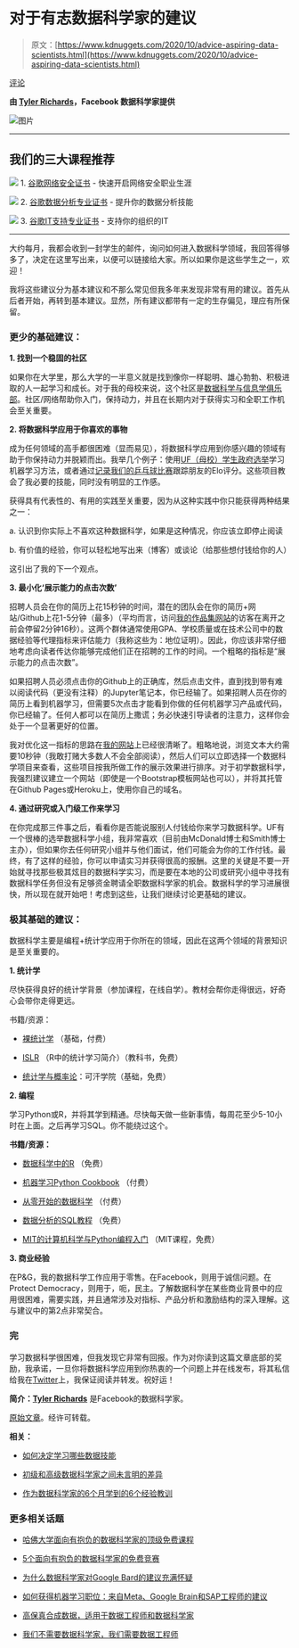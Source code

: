 # 对于有志数据科学家的建议

> 原文：[https://www.kdnuggets.com/2020/10/advice-aspiring-data-scientists.html](https://www.kdnuggets.com/2020/10/advice-aspiring-data-scientists.html)

[评论](#comments)

**由 [Tyler Richards](https://tylerjrichards.medium.com/)，Facebook 数据科学家提供**

![图片](../Images/aae170049f1bc304d02a9afd965fcd40.png)

* * *

## 我们的三大课程推荐

![](../Images/0244c01ba9267c002ef39d4907e0b8fb.png) 1\. [谷歌网络安全证书](https://www.kdnuggets.com/google-cybersecurity) - 快速开启网络安全职业生涯

![](../Images/e225c49c3c91745821c8c0368bf04711.png) 2\. [谷歌数据分析专业证书](https://www.kdnuggets.com/google-data-analytics) - 提升你的数据分析技能

![](../Images/0244c01ba9267c002ef39d4907e0b8fb.png) 3\. [谷歌IT支持专业证书](https://www.kdnuggets.com/google-itsupport) - 支持你的组织的IT

* * *

大约每月，我都会收到一封学生的邮件，询问如何进入数据科学领域，我回答得够多了，决定在这里写出来，以便可以链接给大家。所以如果你是这些学生之一，欢迎！

我将这些建议分为基本建议和不那么常见但我多年来发现非常有用的建议。首先从后者开始，再转到基本建议。显然，所有建议都带有一定的生存偏见，理应有所保留。

### **更少的基础建议：**

**1\. 找到一个稳固的社区**

如果你在大学里，那么大学的一半意义就是找到像你一样聪明、雄心勃勃、积极进取的人一起学习和成长。对于我的母校来说，这个社区是[数据科学与信息学俱乐部](http://www.dsiufl.org/)。社区/网络帮助你入门，保持动力，并且在长期内对于获得实习和全职工作机会至关重要。

**2\. 将数据科学应用于你喜欢的事物**

成为任何领域的高手都很困难（显而易见），将数据科学应用到你感兴趣的领域有助于你保持动力并脱颖而出。我举几个例子：使用[UF（母校）学生政府选举](https://towardsdatascience.com/two-decades-of-uf-student-government-elections-using-machine-learning-for-deeper-insights-c137c0586466)学习机器学习方法，或者通过[记录我们的乒乓球比赛](http://www.tylerjrichards.com/Ping_pong.html)跟踪朋友的Elo评分。这些项目教会了我必要的技能，同时没有明显的工作感。

获得具有代表性的、有用的实践至关重要，因为从这种实践中你只能获得两种结果之一：

a. 认识到你实际上不喜欢这种数据科学，如果是这种情况，你应该立即停止阅读

b. 有价值的经验，你可以轻松地写出来（博客）或谈论（给那些想付钱给你的人）

这引出了我的下一个观点。

**3\. 最小化‘展示能力的点击次数’**

招聘人员会在你的简历上花15秒钟的时间，潜在的团队会在你的简历+网站/Github上花1-5分钟（最多）（平均而言，访问[我的作品集网站](http://tylerjrichards.com/)的访客在离开之前会停留2分钟16秒）。这两个群体通常使用GPA、学校质量或在技术公司中的数据经验等代理指标来评估能力（我称这些为：地位证明）。因此，你应该非常仔细地考虑向读者传达你能够完成他们正在招聘的工作的时间。一个粗略的指标是“展示能力的点击次数”。

如果招聘人员必须点击你的Github上的正确库，然后点击文件，直到找到带有难以阅读代码（更没有注释）的Jupyter笔记本，你已经输了。如果招聘人员在你的简历上看到机器学习，但需要5次点击才能看到你做的任何机器学习产品或代码，你已经输了。任何人都可以在简历上撒谎；务必快速引导读者的注意力，这样你会处于一个显著更好的位置。

我对优化这一指标的思路在[我的网站](http://tylerjrichards.com/)上已经很清晰了。粗略地说，浏览文本大约需要10秒钟（我敢打赌大多数人不会全部阅读），然后人们可以立即选择一个数据科学项目来查看，这些项目按我所做工作的展示效果进行排序。对于初学数据科学，我强烈建议建立一个网站（即使是一个Bootstrap模板网站也可以），并将其托管在Github Pages或Heroku上，使用你自己的域名。

**4\. 通过研究或入门级工作来学习**

在你完成那三件事之后，看看你是否能说服别人付钱给你来学习数据科学。UF有一个很棒的选举数据科学小组，我非常喜欢（目前由McDonald博士和Smith博士主办），但如果你去任何研究小组并与他们面试，他们可能会为你的工作付钱。最终，有了这样的经验，你可以申请实习并获得很高的报酬。这里的关键是不要一开始就寻找那些极其炫目的数据科学实习，而是要在本地的公司或研究小组中寻找有数据科学任务但没有足够资金聘请全职数据科学家的机会。数据科学的学习进展很快，所以现在就开始吧！考虑到这些，让我们继续讨论更基础的建议。

### **极其基础的建议：**

数据科学主要是编程+统计学应用于你所在的领域，因此在这两个领域的背景知识是至关重要的。

**1\. 统计学**

尽快获得良好的统计学背景（参加课程，在线自学）。教材会帮你走得很远，好奇心会带你走得更远。

书籍/资源：

+   [裸统计学](https://wwnorton.com/books/Naked-Statistics/) （基础，付费）

+   [ISLR](http://faculty.marshall.usc.edu/gareth-james/ISL/) （R中的统计学习简介）（教科书，免费）

+   [统计学与概率论](https://www.khanacademy.org/math/statistics-probability)：可汗学院（基础，免费）

**2\. 编程**

学习Python或R，并将其学到精通。尽快每天做一些新事情，每周花至少5-10小时在上面。之后再学习SQL。你不能绕过这个。

**书籍/资源：**

+   [数据科学中的R](https://r4ds.had.co.nz/) （免费）

+   [机器学习Python Cookbook](https://www.amazon.com/Machine-Learning-Python-Cookbook-Preprocessing-ebook/dp/B07BC3LFKT) （付费）

+   [从零开始的数据科学](https://www.amazon.com/Data-Science-Scratch-Principles-Python/dp/149190142X) （付费）

+   [数据分析的SQL教程](https://mode.com/sql-tutorial/introduction-to-sql/) （免费）

+   [MIT的计算机科学与Python编程入门](https://ocw.mit.edu/courses/electrical-engineering-and-computer-science/6-0001-introduction-to-computer-science-and-programming-in-python-fall-2016/) （MIT课程，免费）

**3\. 商业经验**

在P&G，我的数据科学工作应用于零售。在Facebook，则用于诚信问题。在Protect Democracy，则用于，呃，民主。了解数据科学在某些商业背景中的应用很困难，需要实践，并且通常涉及对指标、产品分析和激励结构的深入理解。这与建议中的第2点非常契合。

### **完**

学习数据科学很困难，但我发现它非常有回报。作为对你读到这篇文章底部的奖励，我承诺，一旦你将数据科学应用到你热衷的一个问题上并在线发布，将其私信给我在[Twitter](https://mobile.twitter.com/tylerjrichards)上，我保证阅读并转发。祝好运！

**简介：[Tyler Richards](https://tylerjrichards.medium.com/)** 是Facebook的数据科学家。

[原始文章](https://insignificantdatascience.substack.com/p/advice-for-aspiring-data-scientists)。经许可转载。

**相关：**

+   [如何决定学习哪些数据技能](/2020/09/decide-data-skills-learn.html)

+   [初级和高级数据科学家之间未言明的差异](/2020/10/unspoken-difference-junior-senior-data-scientists.html)

+   [作为数据科学家的6个月学到的6个经验教训](/2020/10/6-lessons-6-months-data-scientist.html)

### 更多相关话题

+   [哈佛大学面向有抱负的数据科学家的顶级免费课程](https://www.kdnuggets.com/harvard-top-free-courses-for-aspiring-data-scientists)

+   [5个面向有抱负的数据科学家的免费竞赛](https://www.kdnuggets.com/5-free-competitions-for-aspiring-data-scientists)

+   [为什么数据科学家对Google Bard的建议充满怀疑](https://www.kdnuggets.com/2023/02/data-scientists-expect-flawed-advice-google-bard.html)

+   [如何获得机器学习职位：来自Meta、Google Brain和SAP工程师的建议](https://www.kdnuggets.com/2022/08/corise-land-ml-job-advice-engineers-meta-google-brain-sap.html)

+   [高保真合成数据，适用于数据工程师和数据科学家](https://www.kdnuggets.com/2022/tonic-high-fidelity-synthetic-data-engineers-scientists-alike.html)

+   [我们不需要数据科学家，我们需要数据工程师](https://www.kdnuggets.com/2021/02/dont-need-data-scientists-need-data-engineers.html)
